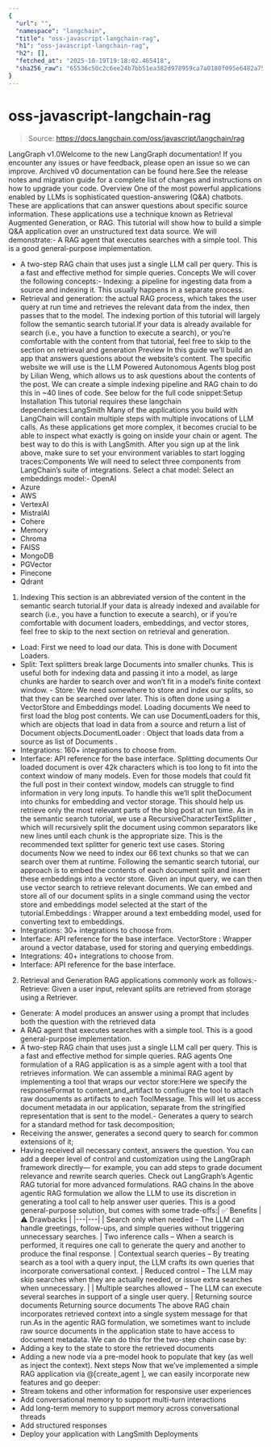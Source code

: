 ```yaml
---
{
  "url": "",
  "namespace": "langchain",
  "title": "oss-javascript-langchain-rag",
  "h1": "oss-javascript-langchain-rag",
  "h2": [],
  "fetched_at": "2025-10-19T19:18:02.465418",
  "sha256_raw": "65536c50c2c6ee24b7bb51ea382d978959ca7a0180f095e6482a751d8ddccb9c"
}
---
```


# oss-javascript-langchain-rag

> Source: https://docs.langchain.com/oss/javascript/langchain/rag

LangGraph v1.0Welcome to the new LangGraph documentation! If you encounter any issues or have feedback, please open an issue so we can improve. Archived v0 documentation can be found here.See the release notes and migration guide for a complete list of changes and instructions on how to upgrade your code.
Overview
One of the most powerful applications enabled by LLMs is sophisticated question-answering (Q&A) chatbots. These are applications that can answer questions about specific source information. These applications use a technique known as Retrieval Augmented Generation, or RAG. This tutorial will show how to build a simple Q&A application over an unstructured text data source. We will demonstrate:- A RAG agent that executes searches with a simple tool. This is a good general-purpose implementation.
- A two-step RAG chain that uses just a single LLM call per query. This is a fast and effective method for simple queries.
Concepts
We will cover the following concepts:- Indexing: a pipeline for ingesting data from a source and indexing it. This usually happens in a separate process.
- Retrieval and generation: the actual RAG process, which takes the user query at run time and retrieves the relevant data from the index, then passes that to the model.
The indexing portion of this tutorial will largely follow the semantic search tutorial.If your data is already available for search (i.e., you have a function to execute a search), or you’re
comfortable with the content from that tutorial, feel free to skip to the section on
retrieval and generation
Preview
In this guide we’ll build an app that answers questions about the website’s content. The specific website we will use is the LLM Powered Autonomous Agents blog post by Lilian Weng, which allows us to ask questions about the contents of the post. We can create a simple indexing pipeline and RAG chain to do this in ~40 lines of code. See below for the full code snippet:Setup
Installation
This tutorial requires these langchain dependencies:LangSmith
Many of the applications you build with LangChain will contain multiple steps with multiple invocations of LLM calls. As these applications get more complex, it becomes crucial to be able to inspect what exactly is going on inside your chain or agent. The best way to do this is with LangSmith. After you sign up at the link above, make sure to set your environment variables to start logging traces:Components
We will need to select three components from LangChain’s suite of integrations. Select a chat model: Select an embeddings model:- OpenAI
- Azure
- AWS
- VertexAI
- MistralAI
- Cohere
- Memory
- Chroma
- FAISS
- MongoDB
- PGVector
- Pinecone
- Qdrant
1. Indexing
This section is an abbreviated version of the content in the semantic search tutorial.If your data is already indexed and available for search (i.e., you have a function to execute a search), or if you’re
comfortable with document loaders,
embeddings, and vector stores,
feel free to skip to the next section on retrieval and generation.
- Load: First we need to load our data. This is done with Document Loaders.
- Split: Text splitters break large
Documents
into smaller chunks. This is useful both for indexing data and passing it into a model, as large chunks are harder to search over and won’t fit in a model’s finite context window. - Store: We need somewhere to store and index our splits, so that they can be searched over later. This is often done using a VectorStore and Embeddings model.
Loading documents
We need to first load the blog post contents. We can use DocumentLoaders for this, which are objects that load in data from a source and return a list of Document objects.DocumentLoader
: Object that loads data from a source as list of Documents
.
- Integrations: 160+ integrations to choose from.
- Interface: API reference for the base interface.
Splitting documents
Our loaded document is over 42k characters which is too long to fit into the context window of many models. Even for those models that could fit the full post in their context window, models can struggle to find information in very long inputs. To handle this we’ll split theDocument
into chunks for embedding and
vector storage. This should help us retrieve only the most relevant parts
of the blog post at run time.
As in the semantic search tutorial, we use a
RecursiveCharacterTextSplitter
, which will recursively split the document using common separators like
new lines until each chunk is the appropriate size. This is the
recommended text splitter for generic text use cases.
Storing documents
Now we need to index our 66 text chunks so that we can search over them at runtime. Following the semantic search tutorial, our approach is to embed the contents of each document split and insert these embeddings into a vector store. Given an input query, we can then use vector search to retrieve relevant documents. We can embed and store all of our document splits in a single command using the vector store and embeddings model selected at the start of the tutorial.Embeddings
: Wrapper around a text embedding model, used for converting
text to embeddings.
- Integrations: 30+ integrations to choose from.
- Interface: API reference for the base interface.
VectorStore
: Wrapper around a vector database, used for storing and
querying embeddings.
- Integrations: 40+ integrations to choose from.
- Interface: API reference for the base interface.
2. Retrieval and Generation
RAG applications commonly work as follows:- Retrieve: Given a user input, relevant splits are retrieved from storage using a Retriever.
- Generate: A model produces an answer using a prompt that includes both the question with the retrieved data
- A RAG agent that executes searches with a simple tool. This is a good general-purpose implementation.
- A two-step RAG chain that uses just a single LLM call per query. This is a fast and effective method for simple queries.
RAG agents
One formulation of a RAG application is as a simple agent with a tool that retrieves information. We can assemble a minimal RAG agent by implementing a tool that wraps our vector store:Here we specify the
responseFormat
to content_and_artifact
to confiugre the tool to attach raw documents as artifacts
to each ToolMessage. This will let us access document metadata in our application,
separate from the stringified representation that is sent to the model.- Generates a query to search for a standard method for task decomposition;
- Receiving the answer, generates a second query to search for common extensions of it;
- Having received all necessary context, answers the question.
You can add a deeper level of control and customization using the LangGraph
framework directly— for example, you can add steps to grade document relevance and rewrite
search queries. Check out LangGraph’s Agentic RAG tutorial
for more advanced formulations.
RAG chains
In the above agentic RAG formulation we allow the LLM to use its discretion in generating a tool call to help answer user queries. This is a good general-purpose solution, but comes with some trade-offs:| ✅ Benefits | ⚠️ Drawbacks |
|---|---|
| Search only when needed – The LLM can handle greetings, follow-ups, and simple queries without triggering unnecessary searches. | Two inference calls – When a search is performed, it requires one call to generate the query and another to produce the final response. |
Contextual search queries – By treating search as a tool with a query input, the LLM crafts its own queries that incorporate conversational context. | Reduced control – The LLM may skip searches when they are actually needed, or issue extra searches when unnecessary. |
| Multiple searches allowed – The LLM can execute several searches in support of a single user query. |
Returning source documents
Returning source documents
The above RAG chain incorporates retrieved context into a single system
message for that run.As in the agentic RAG formulation, we sometimes want to include raw
source documents in the application state to have access to document metadata. We can
do this for the two-step chain case by:
- Adding a key to the state to store the retrieved documents
- Adding a new node via a pre-model hook to populate that key (as well as inject the context).
Next steps
Now that we’ve implemented a simple RAG application via @[create_agent
], we can easily
incorporate new features and go deeper:
- Stream tokens and other information for responsive user experiences
- Add conversational memory to support multi-turn interactions
- Add long-term memory to support memory across conversational threads
- Add structured responses
- Deploy your application with LangSmith Deployments